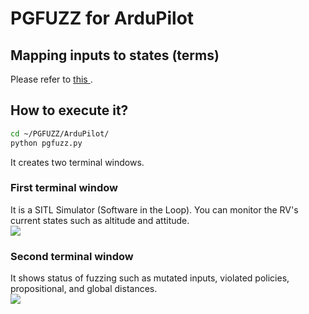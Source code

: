 # PGFUZZ for ArduPilot

## Mapping inputs to states (terms)
Please refer to <a href="https://github.com/purseclab/PGFUZZ/tree/main/ArduPilot/Dynamic%20analysis" target="_blank"> this </a>.

## How to execute it?
```bash
cd ~/PGFUZZ/ArduPilot/
python pgfuzz.py
```

It creates two terminal windows.

### First terminal window
It is a SITL Simulator (Software in the Loop). You can monitor the RV's current states such as altitude and attitude.<br>
<img src="https://github.com/purseclab/PGFUZZ/blob/main/ArduPilot/example/ArduPilot_ex1.jpg">

### Second terminal window
It shows status of fuzzing such as mutated inputs, violated policies, propositional, and global distances.<br>
<img src="https://github.com/purseclab/PGFUZZ/blob/main/ArduPilot/example/ArduPilot_ex2.jpg">

